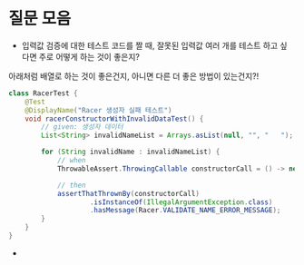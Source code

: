 # 질문 모음

+ 입력값 검증에 대한 테스트 코드를 짤 때, 잘못된 입력값 여러 개를 테스트 하고 싶다면 주로 어떻게 하는 것이 좋은지?

아래처럼 배열로 하는 것이 좋은건지, 아니면 다른 더 좋은 방법이 있는건지?!
```java
class RacerTest {
    @Test
    @DisplayName("Racer 생성자 실패 테스트")
    void racerConstructorWithInvalidDataTest() {
        // given: 생성자 데이터
        List<String> invalidNameList = Arrays.asList(null, "", "   ");

        for (String invalidName : invalidNameList) {
            // when
            ThrowableAssert.ThrowingCallable constructorCall = () -> new Racer(invalidName);

            // then
            assertThatThrownBy(constructorCall)
                    .isInstanceOf(IllegalArgumentException.class)
                    .hasMessage(Racer.VALIDATE_NAME_ERROR_MESSAGE);
        }
    }
}
```

+ 